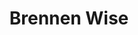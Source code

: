 ---
layout: member
title: "Brennen Wise"
category: member 
position: Undergraduate Student
nickname: brennen
handle: brennen
email: 
twitter: 
github: 
scholar: 
image: /assets/images/team/brennen.jpg
cv:
alum: false
---